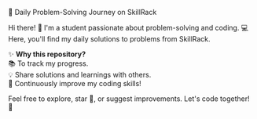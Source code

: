 🚀 Daily Problem-Solving Journey on SkillRack  

Hi there! 👋 I'm a student passionate about problem-solving and coding. 💻  
Here, you'll find my daily solutions to problems from SkillRack.  

✨ **Why this repository?**  
📚 To track my progress.  
💡 Share solutions and learnings with others.  
🔄 Continuously improve my coding skills!  

Feel free to explore, star 🌟, or suggest improvements. Let's code together! 💪
